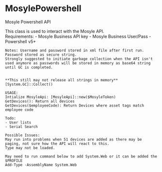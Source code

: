# MosylePowershell
Mosyle Powershell API   

This class is used to interact with the Mosyle API.  
    Requirements: 
    - Mosyle Business API key
    - Mosyle Business User/Pass
    - Powershell v5+
    
    
    Notes: Username and password stored in xml file after first run.  Password stored as secure string.  
    Strongly suggested to initiate garbage collection when the API isn't used anymore as passwords will be stored in memory as base64 string until GC is completed.    
    
    
    **This still may not release all strings in memory**
    [System.GC]::Collect()   
    
    USAGE: 
    Intialize MosyleApi: [MosyleApi]::new($MosyleToken)
    GetDevices(): Return all devices
    GetDevices($employeeCode): Return Devices where asset tags match employee code   
    
    Todo:
    - User lists
    - Serial Search
       
    Possible Issues:
    May run into problems when 51 devices are added as there may be paging, not sure how the API will react to this. 
    Type may not be loaded.  
       
    May need to run command below to add System.Web or it can be added the $PROFILE
    Add-Type -AssemblyName System.Web
